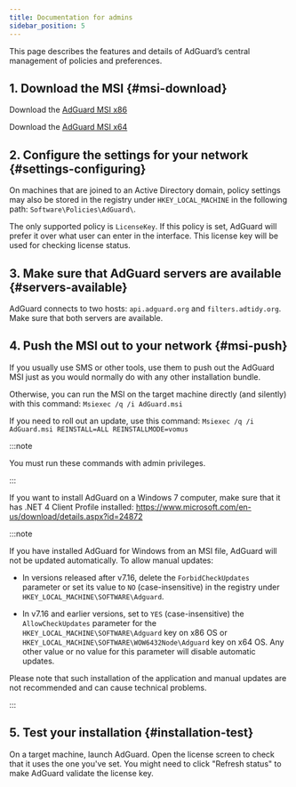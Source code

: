 ```yaml
---
title: Documentation for admins
sidebar_position: 5
---
```


This page describes the features and details of AdGuard’s central management of policies and preferences.

## 1. Download the MSI {#msi-download}

Download the [AdGuard MSI x86](https://cdn.adtidy.org/distr/windows/AdGuard_x86.msi)

Download the [AdGuard MSI x64](https://cdn.adtidy.org/distr/windows/AdGuard_x64.msi)

## 2. Configure the settings for your network {#settings-configuring}

On machines that are joined to an Active Directory domain, policy settings may also be stored in the registry under `HKEY_LOCAL_MACHINE` in the following path: `Software\Policies\AdGuard\`.

The only supported policy is `LicenseKey`. If this policy is set, AdGuard will prefer it over what user can enter in the interface. This license key will be used for checking license status.

## 3. Make sure that AdGuard servers are available {#servers-available}

AdGuard connects to two hosts: `api.adguard.org` and `filters.adtidy.org`. Make sure that both servers are available.

## 4. Push the MSI out to your network {#msi-push}

If you usually use SMS or other tools, use them to push out the AdGuard MSI just as you would normally do with any other installation bundle.

Otherwise, you can run the MSI on the target machine directly (and silently) with this command:
`Msiexec /q /i AdGuard.msi`

If you need to roll out an update, use this command:
`Msiexec /q /i AdGuard.msi REINSTALL=ALL REINSTALLMODE=vomus`

:::note

You must run these commands with admin privileges.

:::

If you want to install AdGuard on a Windows 7 computer, make sure that it has .NET 4 Client Profile installed: https://www.microsoft.com/en-us/download/details.aspx?id=24872

:::note

If you have installed AdGuard for Windows from an MSI file, AdGuard will not be updated automatically. To allow manual updates:

- In versions released after v7.16, delete the `ForbidCheckUpdates` parameter or set its value to `NO` (case-insensitive) in the registry under `HKEY_LOCAL_MACHINE\SOFTWARE\Adguard`.

- In v7.16 and earlier versions, set to `YES` (case-insensitive) the `AllowCheckUpdates` parameter for the `HKEY_LOCAL_MACHINE\SOFTWARE\Adguard` key on x86 OS or `HKEY_LOCAL_MACHINE\SOFTWARE\WOW6432Node\Adguard` key on x64 OS. Any other value or no value for this parameter will disable automatic updates.

Please note that such installation of the application and manual updates are not recommended and can cause technical problems.

:::

## 5. Test your installation {#installation-test}

On a target machine, launch AdGuard. Open the license screen to check that it uses the one you've set. You might need to click "Refresh status" to make AdGuard validate the license key.
